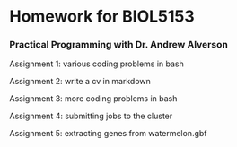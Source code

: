 # Homework for BIOL5153
### Practical Programming with Dr. Andrew Alverson

Assignment 1: various coding problems in bash

Assignment 2: write a cv in markdown

Assignment 3: more coding problems in bash

Assignment 4: submitting jobs to the cluster

Assignment 5: extracting genes from watermelon.gbf
